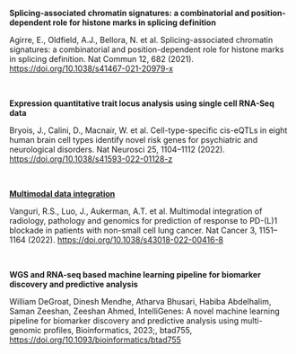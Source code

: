 
**Splicing-associated chromatin signatures: a combinatorial and position-dependent role for histone marks in splicing definition**

Agirre, E., Oldfield, A.J., Bellora, N. et al. Splicing-associated chromatin signatures: a combinatorial and position-dependent role for histone marks in splicing definition. Nat Commun 12, 682 (2021). https://doi.org/10.1038/s41467-021-20979-x

<br>

**Expression quantitative trait locus analysis using single cell RNA-Seq data**

Bryois, J., Calini, D., Macnair, W. et al. Cell-type-specific cis-eQTLs in eight human brain cell types identify novel risk genes for psychiatric and neurological disorders. Nat Neurosci 25, 1104–1112 (2022). https://doi.org/10.1038/s41593-022-01128-z

<br>

**[Multimodal data integration](../Note_MultimodalDataIntegration.md)**

Vanguri, R.S., Luo, J., Aukerman, A.T. et al. Multimodal integration of radiology, pathology and genomics for prediction of response to PD-(L)1 blockade in patients with non-small cell lung cancer. Nat Cancer 3, 1151–1164 (2022). https://doi.org/10.1038/s43018-022-00416-8

<br>

**WGS and RNA-seq based machine learning pipeline for biomarker discovery and predictive analysis**

William DeGroat, Dinesh Mendhe, Atharva Bhusari, Habiba Abdelhalim, Saman Zeeshan, Zeeshan Ahmed, IntelliGenes: A novel machine learning pipeline for biomarker discovery and predictive analysis using multi-genomic profiles, Bioinformatics, 2023;, btad755, https://doi.org/10.1093/bioinformatics/btad755


